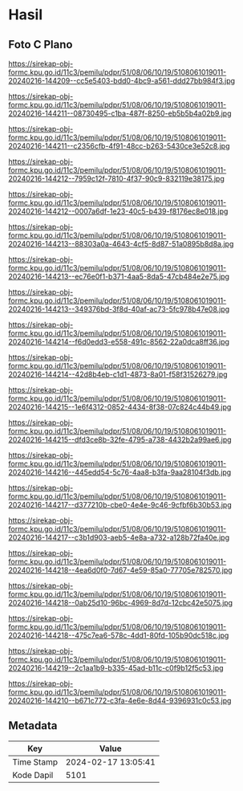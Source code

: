 # Hasil

## Foto C Plano

https://sirekap-obj-formc.kpu.go.id/11c3/pemilu/pdpr/51/08/06/10/19/5108061019011-20240216-144209--cc5e5403-bdd0-4bc9-a561-ddd27bb984f3.jpg

https://sirekap-obj-formc.kpu.go.id/11c3/pemilu/pdpr/51/08/06/10/19/5108061019011-20240216-144211--08730495-c1ba-487f-8250-eb5b5b4a02b9.jpg

https://sirekap-obj-formc.kpu.go.id/11c3/pemilu/pdpr/51/08/06/10/19/5108061019011-20240216-144211--c2356cfb-4f91-48cc-b263-5430ce3e52c8.jpg

https://sirekap-obj-formc.kpu.go.id/11c3/pemilu/pdpr/51/08/06/10/19/5108061019011-20240216-144212--7959c12f-7810-4f37-90c9-832119e38175.jpg

https://sirekap-obj-formc.kpu.go.id/11c3/pemilu/pdpr/51/08/06/10/19/5108061019011-20240216-144212--0007a6df-1e23-40c5-b439-f8176ec8e018.jpg

https://sirekap-obj-formc.kpu.go.id/11c3/pemilu/pdpr/51/08/06/10/19/5108061019011-20240216-144213--88303a0a-4643-4cf5-8d87-51a0895b8d8a.jpg

https://sirekap-obj-formc.kpu.go.id/11c3/pemilu/pdpr/51/08/06/10/19/5108061019011-20240216-144213--ec76e0f1-b371-4aa5-8da5-47cb484e2e75.jpg

https://sirekap-obj-formc.kpu.go.id/11c3/pemilu/pdpr/51/08/06/10/19/5108061019011-20240216-144213--349376bd-3f8d-40af-ac73-5fc978b47e08.jpg

https://sirekap-obj-formc.kpu.go.id/11c3/pemilu/pdpr/51/08/06/10/19/5108061019011-20240216-144214--f6d0edd3-e558-491c-8562-22a0dca8ff36.jpg

https://sirekap-obj-formc.kpu.go.id/11c3/pemilu/pdpr/51/08/06/10/19/5108061019011-20240216-144214--42d8b4eb-c1d1-4873-8a01-f58f31526279.jpg

https://sirekap-obj-formc.kpu.go.id/11c3/pemilu/pdpr/51/08/06/10/19/5108061019011-20240216-144215--1e6f4312-0852-4434-8f38-07c824c44b49.jpg

https://sirekap-obj-formc.kpu.go.id/11c3/pemilu/pdpr/51/08/06/10/19/5108061019011-20240216-144215--dfd3ce8b-32fe-4795-a738-4432b2a99ae6.jpg

https://sirekap-obj-formc.kpu.go.id/11c3/pemilu/pdpr/51/08/06/10/19/5108061019011-20240216-144216--445edd54-5c76-4aa8-b3fa-9aa28104f3db.jpg

https://sirekap-obj-formc.kpu.go.id/11c3/pemilu/pdpr/51/08/06/10/19/5108061019011-20240216-144217--d377210b-cbe0-4e4e-9c46-9cfbf6b30b53.jpg

https://sirekap-obj-formc.kpu.go.id/11c3/pemilu/pdpr/51/08/06/10/19/5108061019011-20240216-144217--c3b1d903-aeb5-4e8a-a732-a128b72fa40e.jpg

https://sirekap-obj-formc.kpu.go.id/11c3/pemilu/pdpr/51/08/06/10/19/5108061019011-20240216-144218--4ea6d0f0-7d67-4e59-85a0-77705e782570.jpg

https://sirekap-obj-formc.kpu.go.id/11c3/pemilu/pdpr/51/08/06/10/19/5108061019011-20240216-144218--0ab25d10-96bc-4969-8d7d-12cbc42e5075.jpg

https://sirekap-obj-formc.kpu.go.id/11c3/pemilu/pdpr/51/08/06/10/19/5108061019011-20240216-144218--475c7ea6-578c-4dd1-80fd-105b90dc518c.jpg

https://sirekap-obj-formc.kpu.go.id/11c3/pemilu/pdpr/51/08/06/10/19/5108061019011-20240216-144219--2c1aa1b9-b335-45ad-b11c-c0f9b12f5c53.jpg

https://sirekap-obj-formc.kpu.go.id/11c3/pemilu/pdpr/51/08/06/10/19/5108061019011-20240216-144210--b671c772-c3fa-4e6e-8d44-9396931c0c53.jpg


## Metadata

| Key        | Value               |
| ---------- | ------------------- |
| Time Stamp | 2024-02-17 13:05:41 |
| Kode Dapil | 5101                |



